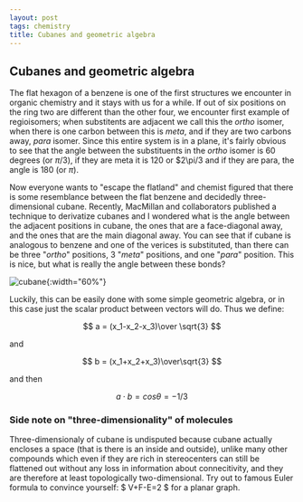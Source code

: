 ```yaml
---
layout: post
tags: chemistry
title: Cubanes and geometric algebra
---
```


## Cubanes and geometric algebra


The flat hexagon of a benzene is one of the first structures we encounter in organic chemistry and it stays with us for a while. If out of six positions on the ring two are different than the other four, we encounter first example of regioisomers; when substitents are adjacent we call this the *ortho* isomer, when there is one carbon between this is *meta*, and if they are two carbons away, *para* isomer. Since this entire system is in a plane, it's fairly obvious to see that the angle between the substituents in the *ortho* isomer is 60 degrees (or $\pi/3$), if they are meta it is 120 or $2\pi/3 and if they are para, the angle is 180 (or $\pi$). 

Now everyone wants to "escape the flatland" and chemist figured that there is some resemblance  between the flat benzene and decidedly three-dimensional cubane. Recently, MacMillan and collaborators published a technique to derivatize cubanes and I wondered what is the angle between the adjacent positions in cubane, the ones that are a face-diagonal away, and the ones that are the main diagonal away. You can see that if cubane is analogous to benzene and one of the verices is substituted, than there can be three "*ortho*" positions, 3 "*meta*" positions, and one "*para*" position. This is nice, but what is really the angle between these bonds?

![cubane](/_assets/cubane.png){:width="60%"}

Luckily, this can be easily done with some simple geometric algebra, or in this case just the scalar product between vectors will do. Thus we define:

$$ a = (x_1-x_2-x_3)\over \sqrt{3} $$

and 

$$ b = (x_1+x_2+x_3)\over\sqrt{3} $$

and then

$$ a \cdot b = cos\theta = -1/3 $$






### Side note on "three-dimensionality" of molecules
Three-dimensionaly of cubane is undisputed because cubane actually encloses a space (that is there is an inside and outside), unlike many other compounds which even if they are rich in stereocenters can still be flattened out without any loss in information about connecitivity, and they are therefore at least topologically two-dimensional. Try out to famous Euler formula to convince yourself: $ V+F-E=2 $ for a planar graph.
